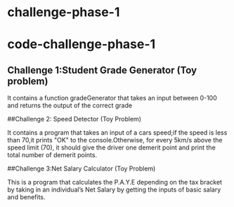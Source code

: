 # challenge-phase-1
# code-challenge-phase-1

## Challenge 1:Student Grade Generator (Toy problem)
It contains a function gradeGenerator that takes an input between 0-100 and returns the output of the correct grade

##Challenge 2: Speed Detector (Toy Problem)

It contains a program that takes an input of a cars speed;if the speed is less than 70,it prints "OK" to the console.Otherwise, for every 5km/s above the speed limit (70), it should give the driver one demerit point and print the total number of demerit points.

##Challenge 3:Net Salary Calculator (Toy Problem)

This is a program that calculates the P.A.Y.E depending on the tax bracket by taking in an individual’s Net Salary by getting the inputs of basic salary and benefits.
